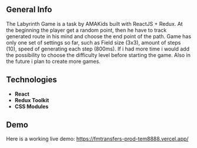 ## General Info

The Labyrinth Game is a task by AMAKids built with ReactJS + Redux.
At the beginning the player get a random point, then he have to track generated route in his mind and choose the end point of the path.
Game has only one set of settings so far, such as Field size (3x3), amount of steps (10), speed of generating each step (800ms). If i had more time i would add the possibility to choose the difficulty level before starting the game.
Also in the future i plan to create more games.

## Technologies

- **React**
- **Redux Toolkit**
- **CSS Modules**

## Demo

Here is a working live demo: https://fmtransfers-prod-tem8888.vercel.app/
